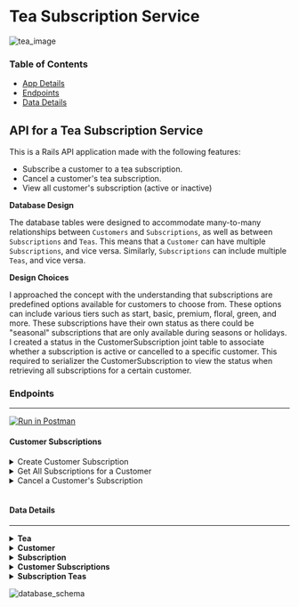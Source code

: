 # Tea Subscription Service

![tea_image](https://cdn.shopify.com/s/files/1/0533/6743/9558/t/5/assets/pf-3c14c005--Tales-of-the-Tea-Pot-3.jpg?v=1621936037)

### Table of Contents
* [App Details](https://github.com/axeldelaguardia/tea_subscription#api-for-a-tea-subscription-service)
* [Endpoints](https://github.com/axeldelaguardia/tea_subscription#endpoints)
* [Data Details](https://github.com/axeldelaguardia/tea_subscription#data-details)

## API for a Tea Subscription Service

This is a Rails API application made with the following features:
- Subscribe a customer to a tea subscription.
- Cancel a customer's tea subscription.
- View all customer's subscription (active or inactive)

**Database Design**

The database tables were designed to accommodate many-to-many relationships between `Customers` and `Subscriptions`, as well as between `Subscriptions` and `Teas`. This means that a `Customer` can have multiple `Subscriptions`, and vice versa. Similarly, `Subscriptions` can include multiple `Teas`, and vice versa.

**Design Choices**

I approached the concept with the understanding that subscriptions are predefined options available for customers to choose from. These options can include various tiers such as start, basic, premium, floral, green, and more. These subscriptions have their own status as there could be "seasonal" subscriptions that are only available during seasons or holidays. I created a status in the CustomerSubscription joint table to associate whether a subscription is active or cancelled to a specific customer. This required to serializer the CustomerSubscription to view the status when retrieving all subscriptions for a certain customer.

### Endpoints

---

[![Run in Postman](https://run.pstmn.io/button.svg)](https://app.getpostman.com/run-collection/26407126-0d9a1f53-9fd8-4140-83c9-203fd9843292?action=collection%2Ffork&source=rip_markdown&collection-url=entityId%3D26407126-0d9a1f53-9fd8-4140-83c9-203fd9843292%26entityType%3Dcollection%26workspaceId%3D1c1d2802-273e-42f1-9657-8b8957201060)

#### Customer Subscriptions
<details>
  <summary>Create Customer Subscription</summary>
  
  <br>
  Request:

  ```JS
  POST /api/v1/customers/:customer_id/subscriptions
  ```


  Headers:

  ```JS
  Content-Type: application/json
  ```


  Body: 

  ```JSON
  {
    "id": "1"
  }
  ```

  <br>

  Successful Response: 

  ```JSON
  {
    "data": {
      "id": "1",
      "type": "subscriptions",
      "attributes": {
        "title": "Platinum",
        "price": 98.33,
        "status": "inactive",
        "frequency": 0
      }
    }
  }
  ```
  
  Failed Response (No Customer ID Provided):
  
  ```JSON
  {
    "message": "your query could not be completed",
    "errors": [
      {
        "status": "404",
        "title": "Customer ID must be provided to create a subscription."
      }
    ]
  }
  ```

</details>

<details>
  <summary>Get All Subscriptions for a Customer</summary>
  
  <br>
  Request:

  ```JS
  GET /api/v1/customers/:customer_id/subscriptions
  ```

  Successful Response:
  
  ```JSON
  {
    "data": [
      {
        "id": "1",
        "type": "customer_subscriptions",
        "attributes": {
          "customer_id": 1,
          "status": "active",
          "subscription": {
            "id": 1
            "title": "Starter",
            "price": 59.5643354788551,
            "status": "inactive",
            "frequency": 2,
            "created_at": "2023-06-07T16:43:21.067Z",
            "updated_at": "2023-06-07T16:43:21.067Z"
          }
        }
      },
      {
        "id": "2",
        "type": "subscriptions",
        "attributes": {
          "customer_id": 1,
          "status": "inactive",
          "subscription": {
            "id": 2
            "title": "Basic",
            "price": 91.0314572295903,
            "status": "inactive",
            "frequency": 4,
            "created_at": "2023-06-07T16:43:21.067Z",
            "updated_at": "2023-06-07T16:43:21.067Z"
          }
        }
      },
      {
        "id": "3",
        "type": "subscriptions",
        "attributes": {
          "customer_id": 1,
          "status": "active",
          "subscription": {
            "id": 3
            "title": "Premium",
            "price": 91.0314572295903,
            "status": "inactive",
            "frequency": 4,
            "created_at": "2023-06-07T16:43:21.067Z",
            "updated_at": "2023-06-07T16:43:21.067Z"
          }
        }
      }
    ]
  }
  ```
  
  Failed Response (No Customer ID Provided):
  
  ```JSON
  {
    "message": "your query could not be completed",
    "errors": [
      {
        "status": "404",
        "title": "Customer ID must be provided to find subscriptions."
      }
    ]
  }
  ```

</details>

<details>
  <summary>Cancel a Customer's Subscription</summary>
  
  <br>
  Request:
  
  ```JS
  PATCH /api/v1/customers/:customer_id/subscriptions/:id
  ```
  
  Body: 

  ```JSON
  {
    "status": "inactive"
  }
  ```
  
  Response:
  | Result | Status |
  | ------ | ------ |
  | `success` | 200 |
  
 </details>
 
<br>

#### Data Details
  
---

<details>
  <summary><b>Tea</b></summary>

  | Attribute | Data Type | Description |
  | ----- | -----| -------------- | 
  | `title` | string | Name of Tea
  | `description` | string | Tea Type
  | `temperature` | float | Measured in Farenheit
  | `brew_time` | integer | Measured in Minutes
</details>

<details>
  <summary><b>Customer</b></summary>

  | Attribute | Data Type | Description |
  | ----- | -----| -------------- | 
  | `first_name` | string | First name of customer
  | `last_name` | string | Last name of customer
  | `email` | string | Valid email address
  | `address` | string | Full address
 </details>

<details>
  <summary><b>Subscription</b></summary>

  | Attribute | Data Type | Description |
  | ----- | -----| -------------- | 
  | `title` | string | Type of Subscription
  | `price` | float | US Currency
  | `status` | integer | enum (active or inactive)
  | `frequency` | integer | Measured in weeks
</details>

<details>
  <summary><b>Customer Subscriptions</b></summary>

  | Attribute | Data Type | Description |
  | ----- | -----| -------------- | 
  | `customer_id` | integer | Foreign Key to Customer
  | `subscription_id` | integer | Foreign Key to Subscription
  | `status` | integer | Status of Customer's Subscription
</details>
  
<details>
  <summary><b>Subscription Teas</b></summary>

  | Attribute | Data Type | Description |
  | ----- | -----| -------------- | 
  | `tea_id` | integer | Foreign Key to Tea
  | `subscription_id` | integer | Foreign Key to Subscription
</details>
  
![database_schema](https://user-images.githubusercontent.com/115383288/244459161-9738fe7c-6e65-4523-9688-3bb81d5f86c7.png)
<br>
